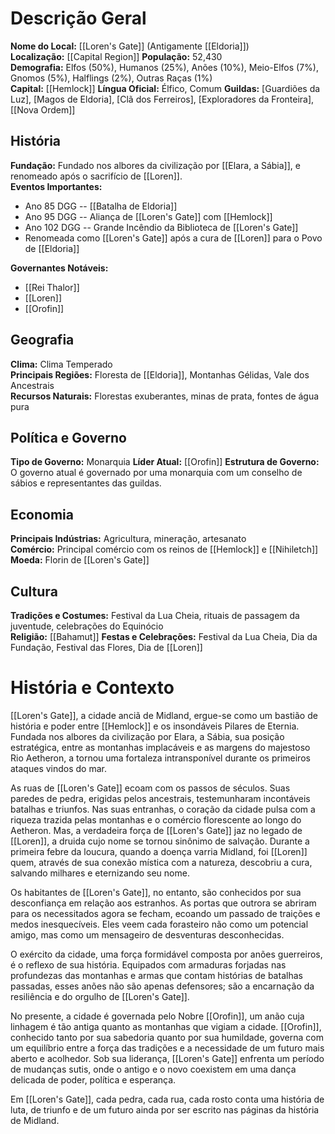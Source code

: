 # Descrição Geral

**Nome do Local:** [[Loren's Gate]] (Antigamente [[Eldoria]])  
**Localização:** [[Capital Region]]
**População:** 52,430  
**Demografia:** Elfos (50%), Humanos (25%), Anões (10%), Meio-Elfos (7%), Gnomos (5%), Halflings (2%), Outras Raças (1%)  
**Capital:** [[Hemlock]]
**Língua Oficial:** Élfico, Comum
**Guildas:** [Guardiões da Luz], [Magos de Eldoria], [Clã dos Ferreiros], [Exploradores da Fronteira], [[Nova Ordem]]

## História
**Fundação:** Fundado nos albores da civilização por [[Elara, a Sábia]], e renomeado após o sacrifício de [[Loren]].  
**Eventos Importantes:** 
- Ano 85 DGG -- [[Batalha de Eldoria]]
- Ano 95 DGG -- Aliança de [[Loren's Gate]] com  [[Hemlock]]
- Ano 102 DGG -- Grande Incêndio da Biblioteca de [[Loren's Gate]]
- Renomeada como [[Loren's Gate]] após a cura de [[Loren]] para o Povo de [[Eldoria]]

**Governantes Notáveis:**
- [[Rei Thalor]]
- [[Loren]]
- [[Orofin]]

## Geografia
**Clima:** Clima Temperado  
**Principais Regiões:** Floresta de [[Eldoria]], Montanhas Gélidas, Vale dos Ancestrais  
**Recursos Naturais:** Florestas exuberantes, minas de prata, fontes de água pura

## Política e Governo
**Tipo de Governo:** Monarquia
**Líder Atual:** [[Orofin]]
**Estrutura de Governo:** O governo atual é governado por uma monarquia com um conselho de sábios e representantes das guildas.

## Economia
**Principais Indústrias:** Agricultura, mineração, artesanato  
**Comércio:** Principal comércio com os reinos de [[Hemlock]] e [[Nihiletch]]
**Moeda:** Florin de [[Loren's Gate]]

## Cultura
**Tradições e Costumes:** Festival da Lua Cheia, rituais de passagem da juventude, celebrações do Equinócio  
**Religião:** [[Bahamut]]
**Festas e Celebrações:** Festival da Lua Cheia, Dia da Fundação, Festival das Flores, Dia de [[Loren]]

# História e Contexto
[[Loren's Gate]], a cidade anciã de Midland, ergue-se como um bastião de história e poder entre [[Hemlock]] e os insondáveis Pilares de Eternia. Fundada nos albores da civilização por Elara, a Sábia, sua posição estratégica, entre as montanhas implacáveis e as margens do majestoso Rio Aetheron, a tornou uma fortaleza intransponível durante os primeiros ataques vindos do mar.

As ruas de [[Loren's Gate]] ecoam com os passos de séculos. Suas paredes de pedra, erigidas pelos ancestrais, testemunharam incontáveis batalhas e triunfos. Nas suas entranhas, o coração da cidade pulsa com a riqueza trazida pelas montanhas e o comércio florescente ao longo do Aetheron. Mas, a verdadeira força de [[Loren's Gate]] jaz no legado de [[Loren]], a druida cujo nome se tornou sinônimo de salvação. Durante a primeira febre da loucura, quando a doença varria Midland, foi [[Loren]] quem, através de sua conexão mística com a natureza, descobriu a cura, salvando milhares e eternizando seu nome.

Os habitantes de [[Loren's Gate]], no entanto, são conhecidos por sua desconfiança em relação aos estranhos. As portas que outrora se abriram para os necessitados agora se fecham, ecoando um passado de traições e medos inesquecíveis. Eles veem cada forasteiro não como um potencial amigo, mas como um mensageiro de desventuras desconhecidas.

O exército da cidade, uma força formidável composta por anões guerreiros, é o reflexo de sua história. Equipados com armaduras forjadas nas profundezas das montanhas e armas que contam histórias de batalhas passadas, esses anões não são apenas defensores; são a encarnação da resiliência e do orgulho de [[Loren's Gate]].

No presente, a cidade é governada pelo Nobre [[Orofin]], um anão cuja linhagem é tão antiga quanto as montanhas que vigiam a cidade. [[Orofin]], conhecido tanto por sua sabedoria quanto por sua humildade, governa com um equilíbrio entre a força das tradições e a necessidade de um futuro mais aberto e acolhedor. Sob sua liderança, [[Loren's Gate]] enfrenta um período de mudanças sutis, onde o antigo e o novo coexistem em uma dança delicada de poder, política e esperança.

Em [[Loren's Gate]], cada pedra, cada rua, cada rosto conta uma história de luta, de triunfo e de um futuro ainda por ser escrito nas páginas da história de Midland.
